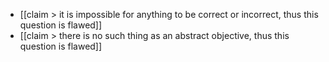- [[claim > it is impossible for anything to be correct or incorrect, thus this question is flawed]]
- [[claim > there is no such thing as an abstract objective, thus this question is flawed]]